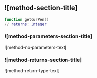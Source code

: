## ![method-section-title]


```lua
function getCurPen()
// returns: integer
```


### ![method-parameters-section-title]

![method-no-parameters-text]

### ![method-returns-section-title]

![method-return-type-text]

